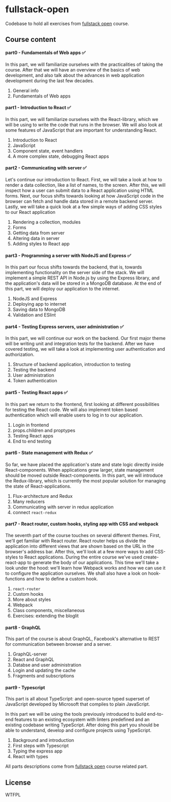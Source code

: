 # fullstack-open

Codebase to hold all exercises from [fullstack open](https://fullstackopen.com/en/) course.

## Course content

#### part0 - Fundamentals of Web apps :white_check_mark:

In this part, we will familiarize ourselves with the practicalities of taking the course. After that we will have an overview of the basics of web development, and also talk about the advances in web application development during the last few decades.

  1. General info
  2. Fundamentals of Web apps

#### part1 - Introduction to React :white_check_mark:

In this part, we will familiarize ourselves with the React-library, which we will be using to write the code that runs in the browser. We will also look at some features of JavaScript that are important for understanding React.

  1. Introduction to React
  2. JavaScript
  3. Component state, event handlers
  4. A more complex state, debugging React apps

#### part2 - Communicating with server :white_check_mark:

Let's continue our introduction to React. First, we will take a look at how to render a data collection, like a list of names, to the screen. After this, we will inspect how a user can submit data to a React application using HTML forms. Next, our focus shifts towards looking at how JavaScript code in the browser can fetch and handle data stored in a remote backend server. Lastly, we will take a quick look at a few simple ways of adding CSS styles to our React application

  1. Rendering a collection, modules
  2. Forms
  3. Getting data from server
  4. Altering data in server
  5. Adding styles to React app

#### part3 - Programming a server with NodeJS and Express :white_check_mark:

In this part our focus shifts towards the backend, that is, towards implementing functionality on the server side of the stack. We will implement a simple REST API in Node.js by using the Express library, and the application's data will be stored in a MongoDB database. At the end of this part, we will deploy our application to the internet.

  1. NodeJS and Express
  2. Deploying app to internet
  3. Saving data to MongoDB
  4. Validation and ESlint

#### part4 - Testing Express servers, user administration :white_check_mark:

In this part, we will continue our work on the backend. Our first major theme will be writing unit and integration tests for the backend. After we have covered testing, we will take a look at implementing user authentication and authorization.

 1. Structure of backend application, introduction to testing
 2. Testing the backend
 3. User administration
 4. Token authentication

#### part5 - Testing React apps :white_check_mark:

In this part we return to the frontend, first looking at different possibilities for testing the React code. We will also implement token based authentication which will enable users to log in to our application.

 1. Login in frontend
 2. props.children and proptypes
 3. Testing React apps
 4. End to end testing

#### part6 - State management with Redux :white_check_mark:

So far, we have placed the application's state and state logic directly inside React-components. When applications grow larger, state management should be moved outside React-components. In this part, we will introduce the Redux-library, which is currently the most popular solution for managing the state of React-applications.

 1. Flux-architecture and Redux
 2. Many reducers
 3. Communicating with server in redux application
 4. connect `react-redux`

#### part7 - React router, custom hooks, styling app with CSS and webpack

The seventh part of the course touches on several different themes. First, we'll get familiar with React router. React router helps us divide the application into different views that are shown based on the URL in the browser's address bar. After this, we'll look at a few more ways to add CSS-styles to React applications. During the entire course we've used create-react-app to generate the body of our applications. This time we'll take a look under the hood: we'll learn how Webpack works and how we can use it to configure the application ourselves. We shall also have a look on hook-functions and how to define a custom hook.

 1. `react-router`
 2. Custom hooks
 3. More about styles
 4. Webpack
 5. Class components, miscellaneous
 6. Exercises: extending the bloglit

#### part8 - GraphQL

This part of the course is about GraphQL, Facebook's alternative to REST for communication between browser and a server.

 1. GraphQL-server
 2. React and GraphQL
 3. Databse and user administration
 4. Login and updating the cache
 5. Fragments and subscriptions

#### part9 - Typescript

This part is all about TypeScript: and open-source typed superset of JavaScript developed by Microsoft that compiles to plain JavaScript.

In this part we will be using the tools previously introduced to build end-to-end features to an existing ecosystem with linters predefined and an existing codebase writing TypeScript. After doing this part you should be able to understand, develop and configure projects using TypeScript.

 1. Background and introduction
 2. First steps with Typescript
 3. Typing the express app
 4. React with types

 All parts descriptions come from [fullstack open](https://fullstackopen.com/en/) course related part.

 ## License

WTFPL
